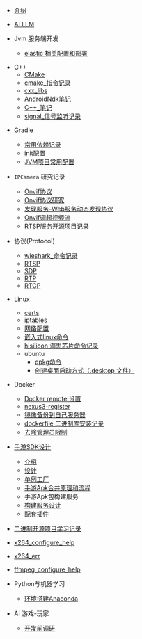 <!-- _sidebar.md -->

* [介绍](README)



- [AI LLM](ai_llm) 



- Jvm 服务端开发
  -  [elastic 相关配置和部署](jvm_services\elastic.md) 



* C++
  * [CMake](cxx\Cmake.md)
  *  [cmake_指令记录](cxx\cmake_指令记录.md) 
  *  [cxx_libs](cxx\cxx_libs.md) 
  *  [AndroidNdk笔记](cxx\AndroidNdk笔记.md) 
  *  [C++_笔记](cxx\cxx_notes.md) 
  *   [signal_信号监听记录](cxx\signal_help.md) 
  



- Gradle
  -  [常用依赖记录](gradle\常用依赖记录.md)
  -   [init配置](gradle\init配置.md) 
  -   [JVM项目常用配置](gradle\JVM项目常用配置.md) 



- `IPCamera` 研究记录
  - [Onvif协议](ipcamera\Onvif协议.md) 
  - [Onvif协议研究](ipcamera\Onvif协议研究.md)
  - [发现服务-Web服务动态发现协议](ipcamera\Web服务动态发现协议.md) 
  -   [Onvif调起视频流](ipcamera\Onvif调起视频流.md) 
  -   [RTSP服务开源项目记录 ](ipcamera\rtsp_servers.md) 



- 协议(Protocol)
  -  [wieshark_命令记录](protocol\wieshark_命令记录.md) 
  - [RTSP](protocol\RTSP.md) 
  - [SDP](protocol\SDP.md) 
  - [RTP](protocol\RTP.md) 
  - [RTCP](protocol\RTCP.md) 
- Linux
  -  [certs](linux\certs.md) 
  -  [iptables](linux\iptables.md) 
  -  [网络配置](linux\network.md) 
  -  [嵌入式linux命令](linux\嵌入式linux命令.md) 
  -  [hisilicon 海思芯片命令记录](linux\hisilicon_sh.md) 
  - ubuntu
    - [dpkg命令](linux/ubuntu/dpkg.md)
    - [创建桌面启动方式（.desktop 文件）](linux/ubuntu/desktop_icon.md)


- Docker
  - [Docker remote 设置](docker\DockerRemote.md) 
  -  [nexus3-register](docker\nexus3-register.md) 
  -   [镜像备份到自己服务器](docker\bak_imgs.md) 
  -    [dockerfile 二进制库安装记录](docker\install_recode.md) 
  -    [去除管理员限制](docker_remove_sudo.md) 



- [手游SDK设计](sysdk/README)
  * [介绍](sysdk/README)
  * [设计](sysdk/手游SDK设计.md)
  * [单例工厂](./)
  * [手游Apk合并原理和流程](./)
  * 手游Apk包构建服务
  * [构建服务设计](./)
  * 配套插件



-  [二进制开源项目学习记录](bin_project\READ.md) 
  -  [x264_configure_help](bin_project\x264_configure_help.md) 
  -  [x264_err](bin_project\x264_err.md) 
  -  [ffmpeg_configure_help](bin_project\ffmpeg_configure_help.md) 

- Python与机器学习
  - [环境搭建Anaconda](py/环境搭建Anaconda.md)

- AI 游戏-玩家
  -  [开发前调研](aigame\before.md) 